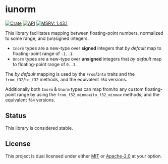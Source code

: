 # iunorm

[![Crate](https://img.shields.io/crates/v/iunorm.svg)](https://crates.io/crates/iunorm)
[![API](https://docs.rs/iunorm/badge.svg)](https://docs.rs/iunorm/)
[![MSRV: 1.43.1](https://flat.badgen.net/badge/MSRV/1.43.1/purple)](https://releases.rs/docs/1.43.1/)

This library facilitates mapping between floating-point numbers, normalized
to some range, and (un)signed integers.

- `Inorm` types are a new-type over **signed** integers that *by default*
map to floating-point range of `-1..1`.
- `Unorm` types are a new-type over **unsigned** integers that *by default*
map to floating-point range of `0..1`.

The *by default* mapping is used by the `From`/`Into` traits and the
`from_f32`/`to_f32` methods, and the equivalent `f64` versions.

Additionally both `Inorm` & `Unorm` types can map from/to any custom
floating-point range by using the `from_f32_minmax`/`to_f32_minmax` methods,
and the equivalent `f64` versions.

## Status

This library is considered stable.

## License
This project is dual licensed under either [MIT](LICENSE-MIT)
or [Apache-2.0](LICENSE-APACHE) at your option.
